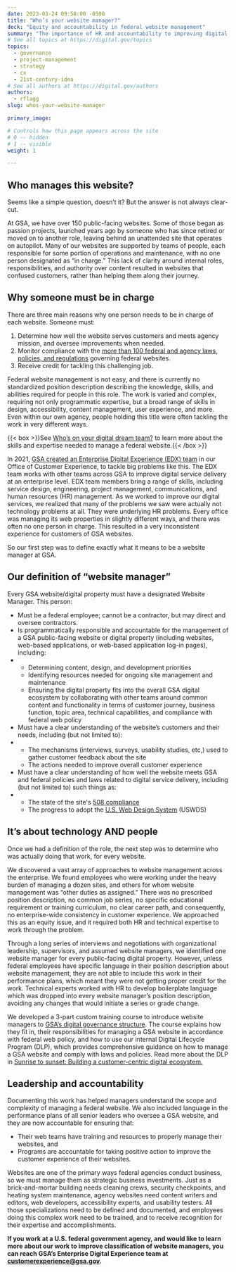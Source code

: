 ```yaml
---
date: 2023-03-24 09:58:00 -0500
title: "Who’s your website manager?"
deck: "Equity and accountability in federal website management"
summary: "The importance of HR and accountability to improving digital service delivery at federal agencies."
# See all topics at https://digital.gov/topics
topics:
  - governance
  - project-management
  - strategy
  - cx
  - 21st-century-idea
# See all authors at https://digital.gov/authors
authors:
  - rflagg
slug: whos-your-website-manager

primary_image:

# Controls how this page appears across the site
# 0 -- hidden
# 1 -- visible
weight: 1

---
```


## Who manages this website?

Seems like a simple question, doesn’t it? But the answer is not always clear-cut.

At GSA, we have over 150 public-facing websites. Some of those began as passion projects, launched years ago by someone who has since retired or moved on to another role, leaving behind an unattended site that operates on autopilot. Many of our websites are supported by teams of people, each responsible for some portion of operations and maintenance, with no one person designated as “in charge.” This lack of clarity around internal roles, responsibilities, and authority over content resulted in websites that confused customers, rather than helping them along their journey. 

## Why someone must be in charge

There are three main reasons why one person needs to be in charge of each website. Someone must:

1. Determine how well the website serves customers and meets agency mission, and oversee improvements when needed.
2. Monitor compliance with the [more than 100 federal and agency laws, policies, and regulations](https://digital.gov/resources/checklist-of-requirements-for-federal-digital-services/?dg) governing federal websites.
3. Receive credit for tackling this challenging job.

Federal website management is not easy, and there is currently no standardized position description describing the knowledge, skills, and abilities required for people in this role. The work is varied and complex, requiring not only programmatic expertise, but a broad range of skills in design, accessibility, content management, user experience, and more. Even within our own agency, people holding this title were often tackling the work in very different ways. 

{{< box >}}See [Who’s on your digital dream team?](https://digital.gov/2020/05/27/whos-on-your-digital-dream-team/) to learn more about the skills and expertise needed to manage a federal website.{{< /box >}}

In 2021, [GSA created an Enterprise Digital Experience (EDX) team](https://digital.gov/2022/10/07/taking-a-design-led-approach-to-digital-modernization/) in our Office of Customer Experience, to tackle big problems like this. The EDX team works with other teams across GSA to improve digital service delivery at an enterprise level. EDX team members bring a range of skills, including service design, engineering, project management, communications, and human resources (HR) management. As we worked to improve our digital services, we realized that many of the problems we saw were actually not technology problems at all. They were underlying HR problems. Every office was managing its web properties in slightly different ways, and there was often no one person in charge. This resulted in a very inconsistent experience for customers of GSA websites.

So our first step was to define exactly what it means to be a website manager at GSA.

## Our definition of “website manager”

Every GSA website/digital property must have a designated Website Manager. This person:

* Must be a federal employee; cannot be a contractor, but may direct and oversee contractors.
* Is programmatically responsible and accountable for the management of a GSA public-facing website or digital property (including websites, web-based applications, or web-based application log-in pages), including:
* * Determining content, design, and development priorities
  * Identifying resources needed for ongoing site management and maintenance
  * Ensuring the digital property fits into the overall GSA digital ecosystem by collaborating with other teams around common content and functionality in terms of customer journey, business function, topic area, technical capabilities, and compliance with federal web policy
* Must have a clear understanding of the website’s customers and their needs, including (but not limited to):
* * The mechanisms (interviews, surveys, usability studies, etc,) used to gather customer feedback about the site
  * The actions needed to improve overall customer experience
* Must have a clear understanding of how well the website meets GSA and federal policies and laws related to digital service delivery, including (but not limited to) such things as:
* * The state of the site's [508 compliance](https://www.section508.gov/)
  * The progress to adopt the [U.S. Web Design System](https://designsystem.digital.gov/) (USWDS)

## It’s about technology AND people

Once we had a definition of the role, the next step was to determine who was actually doing that work, for every website. 

We discovered a vast array of approaches to website management across the enterprise. We found employees who were working under the heavy burden of managing a dozen sites, and others for whom website management was “other duties as assigned.” There was no prescribed position description, no common job series, no specific educational requirement or training curriculum, no clear career path, and consequently, no enterprise-wide consistency in customer experience. We approached this as an equity issue, and it required both HR and technical expertise to work through the problem.

Through a long series of interviews and negotiations with organizational leadership, supervisors, and assumed website managers, we identified one website manager for every public-facing digital property. However, unless federal employees have specific language in their position description about website management, they are not able to include this work in their performance plans, which meant they were not getting proper credit for the work. Technical experts worked with HR to develop boilerplate language which was dropped into every website manager’s position description, avoiding any changes that would initiate a series or grade change. 

We developed a 3-part custom training course to introduce website managers to [GSA’s digital governance structure](https://digital.gov/2023/02/23/digital-governance-at-gsa/). The course explains how they fit in, their responsibilities for managing a GSA website in accordance with federal web policy, and how to use our internal Digital Lifecycle Program (DLP), which provides comprehensive guidance on how to manage a GSA website and comply with laws and policies. Read more about the DLP in [Sunrise to sunset: Building a customer-centric digital ecosystem.](https://digital.gov/2022/10/14/sunrise-to-sunset-building-a-customer-centric-digital-ecosystem/)

## Leadership and accountability

Documenting this work has helped managers understand the scope and complexity of managing a federal website. We also included language in the performance plans of all senior leaders who oversee a GSA website, and they are now accountable for ensuring that:

* Their web teams have training and resources to properly manage their websites, and
* Programs are accountable for taking positive action to improve the customer experience of their websites.

Websites are one of the primary ways federal agencies conduct business, so we must manage them as strategic business investments. Just as a brick-and-mortar building needs cleaning crews, security checkpoints, and heating system maintenance, agency websites need content writers and editors, web developers, accessibility experts, and usability testers. All those specializations need to be defined and documented, and employees doing this complex work need to be trained, and to receive recognition for their expertise and accomplishments.

**If you work at a U.S. federal government agency, and would like to learn more about our work to improve classification of website managers, you can reach GSA’s Enterprise Digital Experience team at [customerexperience@gsa.gov](mailto:customerexperience@gsa.gov).**
